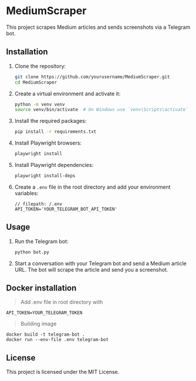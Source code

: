 # MediumScraper

This project scrapes Medium articles and sends screenshots via a Telegram bot.

## Installation

1. Clone the repository:

    ```sh
    git clone https://github.com/yourusername/MediumScraper.git
    cd MediumScraper
    ```

2. Create a virtual environment and activate it:

    ```sh
    python -m venv venv
    source venv/bin/activate  # On Windows use `venv\Scripts\activate`
    ```

3. Install the required packages:

    ```sh
    pip install -r requirements.txt
    ```

4. Install Playwright browsers:

    ```sh
    playwright install
    ```

5. Install Playwright dependencies:

    ```sh
    playwright install-deps
    ```

6. Create a `.env` file in the root directory and add your environment variables:

    ```properties
    // filepath: /.env
    API_TOKEN='YOUR_TELEGRAM_BOT_API_TOKEN'
    ```

## Usage

1. Run the Telegram bot:

    ```sh
    python bot.py
    ```

2. Start a conversation with your Telegram bot and send a Medium article URL. The bot will scrape the article and send you a screenshot.

## Docker installation
>
> Add .env file in root directory with

```shell
API_TOKEN=YOUR_TELEGRAM_TOKEN 
```

> Building image

```shell
docker build -t telegram-bot .
docker run --env-file .env telegram-bot
```

## License

This project is licensed under the MIT License.
